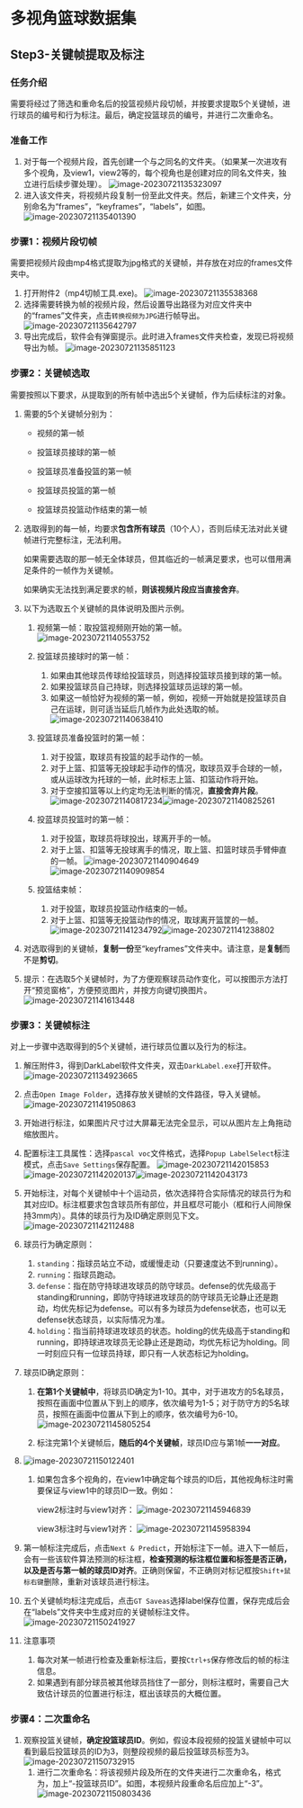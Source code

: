 # 多视角篮球数据集

## Step3-关键帧提取及标注

### 任务介绍

需要将经过了筛选和重命名后的投篮视频片段切帧，并按要求提取5个关键帧，进行球员的编号和行为标注。最后，确定投篮球员的编号，并进行二次重命名。

### 准备工作

1. 对于每一个视频片段，首先创建一个与之同名的文件夹。（如果某一次进攻有多个视角，及view1，view2等的，每个视角也是创建对应的同名文件夹，独立进行后续步骤处理）。
   ![image-20230721135323097](./assets/image-20230721135323097.png)
2. 进入该文件夹，将视频片段复制一份至此文件夹。然后，新建三个文件夹，分别命名为“frames”，“keyframes”，“labels”，如图。
   ![image-20230721135401390](./assets/image-20230721135401390.png)

### 步骤1：视频片段切帧

需要把视频片段由mp4格式提取为jpg格式的关键帧，并存放在对应的frames文件夹中。

1. 打开附件2（mp4切帧工具.exe)。
   ![image-20230721135538368](./assets/image-20230721135538368.png)
2. 选择需要转换为帧的视频片段，然后设置导出路径为对应文件夹中的“frames”文件夹，点击`转换视频为JPG`进行帧导出。
   ![image-20230721135642797](./assets/image-20230721135642797.png)
3. 导出完成后，软件会有弹窗提示。此时进入frames文件夹检查，发现已将视频导出为帧。
   ![image-20230721135851123](./assets/image-20230721135851123.png)

### 步骤2：关键帧选取

需要按照以下要求，从提取到的所有帧中选出5个关键帧，作为后续标注的对象。

1. 需要的5个关键帧分别为：

   - 视频的第一帧

   - 投篮球员接球的第一帧

   - 投篮球员准备投篮的第一帧

   - 投篮球员投篮的第一帧

   - 投篮球员投篮动作结束的第一帧

2. 选取得到的每一帧，均要求**包含所有球员**（10个人），否则后续无法对此关键帧进行完整标注，无法利用。

   如果需要选取的那一帧无全体球员，但其临近的一帧满足要求，也可以借用满足条件的一帧作为关键帧。

   如果确实无法找到满足要求的帧，**则该视频片段应当直接舍弃**。

3. 以下为选取五个关键帧的具体说明及图片示例。

   1. 视频第一帧：取投篮视频刚开始的第一帧。
      ![image-20230721140553752](./assets/image-20230721140553752.png)

   2. 投篮球员接球时的第一帧：
      1. 如果由其他球员传球给投篮球员，则选择投篮球员接到球的第一帧。
      2. 如果投篮球员自己持球，则选择投篮球员运球的第一帧。
      3. 如果这一帧恰好为视频的第一帧，例如，视频一开始就是投篮球员自己在运球，则可适当延后几帧作为此处选取的帧。
      ![image-20230721140638410](./assets/image-20230721140638410.png)

   3. 投篮球员准备投篮时的第一帧：
      1. 对于投篮，取球员有投篮的起手动作的一帧。
      2. 对于上篮、扣篮等无投球起手动作的情况，取球员双手合球的一帧，或从运球改为托球的一帧，此时标志上篮、扣篮动作将开始。
      3. 对于空接扣篮等以上约定均无法判断的情况，**直接舍弃片段**。
      ![image-20230721140817234](./assets/image-20230721140817234.png)![image-20230721140825261](./assets/image-20230721140825261.png)

   4. 投蓝球员投篮时的第一帧：
      1. 对于投篮，取球员将球投出，球离开手的一帧。
      2. 对于上篮、扣篮等无投球离手的情况，取上篮、扣篮时球员手臂伸直的一帧。
      ![image-20230721140904649](./assets/image-20230721140904649.png)![image-20230721140909854](./assets/image-20230721140909854.png)

   5. 投篮结束帧：
      1. 对于投篮，取球员投篮动作结束的一帧。
      2. 对于上篮、扣篮等无投篮动作的情况，取球离开篮筐的一帧。
      ![image-20230721141234792](./assets/image-20230721141234792.png)![image-20230721141238802](./assets/image-20230721141238802.png)

4. 对选取得到的关键帧，**复制一份**至“keyframes”文件夹中。请注意，是**复制**而不是**剪切**。

5. 提示：在选取5个关键帧时，为了方便观察球员动作变化，可以按图示方法打开“预览窗格”，方便预览图片，并按方向键切换图片。
   ![image-20230721141613448](./assets/image-20230721141613448.png)

### 步骤3：关键帧标注

对上一步骤中选取得到的5个关键帧，进行球员位置以及行为的标注。

1. 解压附件3，得到DarkLabel软件文件夹，双击`DarkLabel.exe`打开软件。
   ![image-20230721134923665](./assets/image-20230721134923665.png)

2. 点击`Open Image Folder`，选择存放关键帧的文件路径，导入关键帧。
   ![image-20230721141950863](./assets/image-20230721141950863.png)

3. 开始进行标注，如果图片尺寸过大屏幕无法完全显示，可以从图片左上角拖动缩放图片。

4. 配置标注工具属性：选择`pascal voc`文件格式，选择`Popup LabelSelect`标注模式，点击`Save Settings`保存配置。
   ![image-20230721142015853](./assets/image-20230721142015853.png)![image-20230721142020137](./assets/image-20230721142020137.png)![image-20230721142043173](./assets/image-20230721142043173.png)

5. 开始标注，对每个关键帧中十个运动员，依次选择符合实际情况的球员行为和其对应ID。标注框要求包含球员所有部位，并且框尽可能小（框和行人间隙保持3mm内）。具体的球员行为及ID确定原则见下文。
   ![image-20230721142112488](./assets/image-20230721142112488.png)

6. 球员行为确定原则：
   1. `standing`：指球员站立不动，或缓慢走动（只要速度达不到running）。
   2. `running`：指球员跑动。
   3. `defense`：指在防守持球进攻球员的防守球员。defense的优先级高于standing和running，即防守持球进攻球员的防守球员无论静止还是跑动，均优先标记为defense。可以有多为球员为defense状态，也可以无defense状态球员，以实际情况为准。
   4. `holding`：指当前持球进攻球员的状态。holding的优先级高于standing和running，即持球进攻球员无论静止还是跑动，均优先标记为holding。同一时刻应只有一位球员持球，即只有一人状态标记为holding。

7. 球员ID确定原则：
   1. **在第1个关键帧中**，将球员ID确定为1-10。其中，对于进攻方的5名球员，按照在画面中位置从下到上的顺序，依次编号为1-5；对于防守方的5名球员，按照在画面中位置从下到上的顺序，依次编号为6-10。
   ![image-20230721145805254](./assets/image-20230721145805254.png)

   2. 标注完第1个关键帧后，**随后的4个关键帧**，球员ID应与第1帧**一一对应**。
8. ![image-20230721150122401](./assets/image-20230721150122401.png)

   1. 如果包含多个视角的，在view1中确定每个球员的ID后，其他视角标注时需要保证与view1中的球员ID一致。例如：

      view2标注时与view1对齐：
      ![image-20230721145946839](./assets/image-20230721145946839.png)

      view3标注时与view1对齐：
      ![image-20230721145958394](./assets/image-20230721145958394.png)

9. 第一帧标注完成后，点击`Next & Predict`，开始标注下一帧。进入下一帧后，会有一些该软件算法预测的标注框，**检查预测的标注框位置和标签是否正确，以及是否与第一帧的球员ID对齐**。正确则保留，不正确则对标记框按`Shift+鼠标右键`删除，重新对该球员进行标注。

10. 五个关键帧均标注完成后，点击`GT Saveas`选择label保存位置，保存完成后会在“labels”文件夹中生成对应的关键帧标注文件。
    ![image-20230721150241927](./assets/image-20230721150241927.png)

11. 注意事项

    1. 每次对某一帧进行检查及重新标注后，要按`Ctrl+s`保存修改后的帧的标注信息。
    2. 如果遇到有部分球员被其他球员挡住了一部分，则标注框时，需要自己大致估计球员的位置进行标注，框出该球员的大概位置。

### 步骤4：二次重命名

1. 观察投篮关键帧，**确定投篮球员ID**。例如，假设本段视频的投篮关键帧中可以看到最后投篮球员的ID为3，则整段视频的最后投篮球员标签为3。
   ![image-20230721150732915](./assets/image-20230721150732915.png)
   1. 进行二次重命名：将该视频片段及所在的文件夹进行二次重命名，格式为，加上“-投篮球员ID”。如图，本视频片段重命名后应加上“-3”。
      ![image-20230721150803436](./assets/image-20230721150803436.png)
